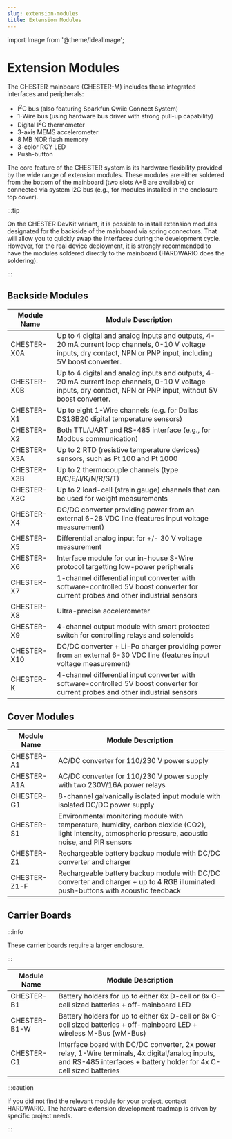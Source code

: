 ```yaml
---
slug: extension-modules
title: Extension Modules
---
```

import Image from '@theme/IdealImage';

# Extension Modules

The CHESTER mainboard (CHESTER-M) includes these integrated interfaces and peripherals:

* I<sup>2</sup>C bus (also featuring Sparkfun Qwiic Connect System)
* 1-Wire bus (using hardware bus driver with strong pull-up capability)
* Digital I<sup>2</sup>C thermometer
* 3-axis MEMS accelerometer
* 8 MB NOR flash memory
* 3-color RGY LED
* Push-button

The core feature of the CHESTER system is its hardware flexibility provided by the wide range of extension modules. These modules are either soldered from the bottom of the mainboard (two slots A+B are available) or connected via system I2C bus (e.g., for modules installed in the enclosure top cover).

:::tip

On the CHESTER DevKit variant, it is possible to install extension modules designated for the backside of the mainboard via spring connectors. That will allow you to quickly swap the interfaces during the development cycle. However, for the real device deployment, it is strongly recommended to have the modules soldered directly to the mainboard (HARDWARIO does the soldering).

:::

## Backside Modules

| Module Name | Module Description                                                                                                                                                |
|-------------|-------------------------------------------------------------------------------------------------------------------------------------------------------------------|
| CHESTER-X0A | Up to 4 digital and analog inputs and outputs, 4-20 mA current loop channels, 0-10 V voltage inputs, dry contact, NPN or PNP input, including 5V boost converter. |
| CHESTER-X0B | Up to 4 digital and analog inputs and outputs, 4-20 mA current loop channels, 0-10 V voltage inputs, dry contact, NPN or PNP input, without 5V boost converter.   |
| CHESTER-X1  | Up to eight 1-Wire channels (e.g. for Dallas DS18B20 digital temperature sensors)                                                                                 |
| CHESTER-X2  | Both TTL/UART and RS-485 interface (e.g., for Modbus communication)                                                                                               |
| CHESTER-X3A | Up to 2 RTD (resistive temperature devices) sensors, such as Pt 100 and Pt 1000                                                                                   |
| CHESTER-X3B | Up to 2 thermocouple channels (type B/C/E/J/K/N/R/S/T)                                                                                                            |
| CHESTER-X3C | Up to 2 load-cell (strain gauge) channels that can be used for weight measurements                                                                                |
| CHESTER-X4  | DC/DC converter providing power from an external 6-28 VDC line (features input voltage measurement)                                                               |
| CHESTER-X5  | Differential analog input for +/- 30 V voltage measurement                                                                                                        |
| CHESTER-X6  | Interface module for our in-house S-Wire protocol targetting low-power peripherals                                                                                |
| CHESTER-X7  | 1-channel differential input converter with software-controlled 5V boost converter for current probes and other industrial sensors                                |
| CHESTER-X8  | Ultra-precise accelerometer                                                                                                                                       |
| CHESTER-X9  | 4-channel output module with smart protected switch for controlling relays and solenoids                                                                          |
| CHESTER-X10 | DC/DC converter + Li-Po charger providing power from an external 6-30 VDC line (features input voltage measurement)                                               |
| CHESTER-K   | 4-channel differential input converter with software-controlled 5V boost converter for current probes and other industrial sensors                                |

## Cover Modules

| Module Name  | Module Description                                                                                                                                       |
|--------------|----------------------------------------------------------------------------------------------------------------------------------------------------------|
| CHESTER-A1   | AC/DC converter for 110/230 V power supply                                                                                                               |
| CHESTER-A1A  | AC/DC converter for 110/230 V power supply with two 230V/16A power relays                                                                                |
| CHESTER-G1   | 8-channel galvanically isolated input module with isolated DC/DC power supply                                                                            |
| CHESTER-S1   | Environmental monitoring module with temperature, humidity, carbon dioxide (CO2), light intensity, atmospheric pressure, acoustic noise, and PIR sensors |
| CHESTER-Z1   | Rechargeable battery backup module with DC/DC converter and charger                                                                                      |
| CHESTER-Z1-F | Rechargeable battery backup module with DC/DC converter and charger + up to 4 RGB illuminated push-buttons with acoustic feedback                        |

## Carrier Boards

:::info

These carrier boards require a larger enclosure.

:::

| Module Name  | Module Description                                                                                                                                                     |
|--------------|------------------------------------------------------------------------------------------------------------------------------------------------------------------------|
| CHESTER-B1   | Battery holders for up to either 6x D-cell or 8x C-cell sized batteries + off-mainboard LED                                                                            |
| CHESTER-B1-W | Battery holders for up to either 6x D-cell or 8x C-cell sized batteries + off-mainboard LED + wireless M-Bus (wM-Bus)                                                  |
| CHESTER-C1   | Interface board with DC/DC converter, 2x power relay, 1-Wire terminals, 4x digital/analog inputs, and RS-485 interfaces + battery holder for 4x C-cell sized batteries |

:::caution

If you did not find the relevant module for your project, contact HARDWARIO. The hardware extension development roadmap is driven by specific project needs.

:::
